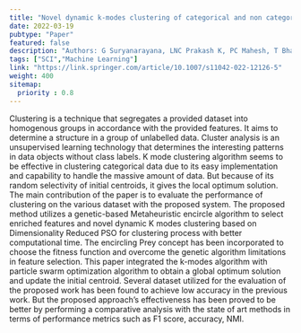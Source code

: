 ```yaml
---
title: "Novel dynamic k-modes clustering of categorical and non categorical dataset with optimized genetic algorithm based feature selection"
date: 2022-03-19
pubtype: "Paper"
featured: false
description: "Authors: G Suryanarayana, LNC Prakash K, PC Mahesh, T Bhaskar"
tags: ["SCI","Machine Learning"]
link: "https://link.springer.com/article/10.1007/s11042-022-12126-5"
weight: 400
sitemap:
  priority : 0.8
---
```

Clustering is a technique that segregates a provided dataset into homogenous groups in accordance with the provided features. It aims to determine a structure in a group of unlabelled data. Cluster analysis is an unsupervised learning technology that determines the interesting patterns in data objects without class labels. K mode clustering algorithm seems to be effective in clustering categorical data due to its easy implementation and capability to handle the massive amount of data. But because of its random selectivity of initial centroids, it gives the local optimum solution. The main contribution of the paper is to evaluate the performance of clustering on the various dataset with the proposed system. The proposed method utilizes a genetic-based Metaheuristic encircle algorithm to select enriched features and novel dynamic K modes clustering based on Dimensionality Reduced PSO for clustering process with better computational time. The encircling Prey concept has been incorporated to choose the fitness function and overcome the genetic algorithm limitations in feature selection. This paper integrated the k-modes algorithm with particle swarm optimization algorithm to obtain a global optimum solution and update the initial centroid. Several dataset utilized for the evaluation of the proposed work has been found to achieve low accuracy in the previous work. But the proposed approach’s effectiveness has been proved to be better by performing a comparative analysis with the state of art methods in terms of performance metrics such as F1 score, accuracy, NMI.
